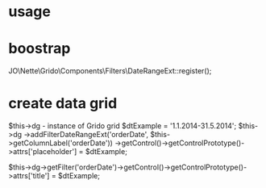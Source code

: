# usage
# boostrap

JO\Nette\Grido\Components\Filters\DateRangeExt::register();

# create data grid

$this->dg  - instance of Grido grid
$dtExample = '1.1.2014-31.5.2014';
$this->dg
	->addFilterDateRangeExt('orderDate', $this->getColumnLabel('orderDate'))
    ->getControl()->getControlPrototype()->attrs['placeholder'] = $dtExample;

$this->dg->getFilter('orderDate')->getControl()->getControlPrototype()->attrs['title'] = $dtExample;